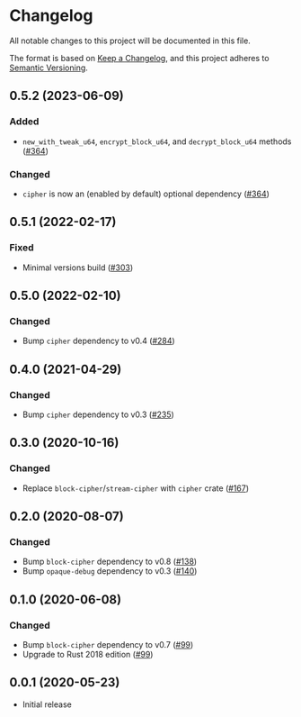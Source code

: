 # Changelog

All notable changes to this project will be documented in this file.

The format is based on [Keep a Changelog](https://keepachangelog.com/en/1.0.0/),
and this project adheres to [Semantic Versioning](https://semver.org/spec/v2.0.0.html).

## 0.5.2 (2023-06-09)
### Added
- `new_with_tweak_u64`, `encrypt_block_u64`, and `decrypt_block_u64` methods ([#364])

### Changed
- `cipher` is now an (enabled by default) optional dependency ([#364])

[#364]: https://github.com/RustCrypto/block-ciphers/pull/364

## 0.5.1 (2022-02-17)
### Fixed
- Minimal versions build ([#303])

[#303]: https://github.com/RustCrypto/block-ciphers/pull/303

## 0.5.0 (2022-02-10)
### Changed
- Bump `cipher` dependency to v0.4 ([#284])

[#284]: https://github.com/RustCrypto/block-ciphers/pull/284

## 0.4.0 (2021-04-29)
### Changed
- Bump `cipher` dependency to v0.3 ([#235])

[#235]: https://github.com/RustCrypto/block-ciphers/pull/235

## 0.3.0 (2020-10-16)
### Changed
- Replace `block-cipher`/`stream-cipher` with `cipher` crate ([#167])

[#167]: https://github.com/RustCrypto/block-ciphers/pull/167

## 0.2.0 (2020-08-07)
### Changed
- Bump `block-cipher` dependency to v0.8 ([#138])
- Bump `opaque-debug` dependency to v0.3 ([#140])

[#138]: https://github.com/RustCrypto/block-ciphers/pull/138
[#140]: https://github.com/RustCrypto/block-ciphers/pull/140

## 0.1.0 (2020-06-08)
### Changed
- Bump `block-cipher` dependency to v0.7 ([#99])
- Upgrade to Rust 2018 edition ([#99])

[#99]: https://github.com/RustCrypto/block-ciphers/pull/99

## 0.0.1 (2020-05-23)
- Initial release
